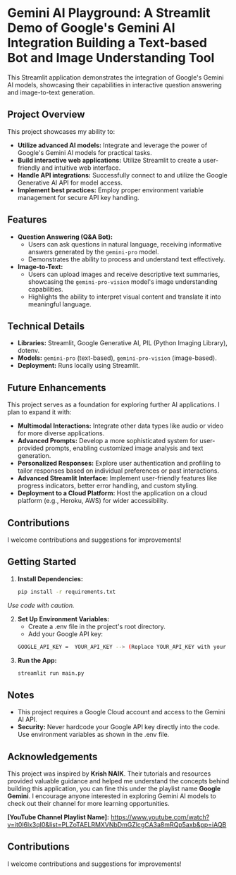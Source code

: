 # Gemini AI Playground: A Streamlit Demo of Google's Gemini AI Integration Building a Text-based Bot and Image Understanding Tool

This Streamlit application demonstrates the integration of Google's Gemini AI models, showcasing their capabilities in interactive question answering and image-to-text generation.

## Project Overview

This project showcases my ability to:

- **Utilize advanced AI models:**  Integrate and leverage the power of Google's Gemini AI models for practical tasks.
- **Build interactive web applications:**  Utilize Streamlit to create a user-friendly and intuitive web interface.
- **Handle API integrations:**  Successfully connect to and utilize the Google Generative AI API for model access.
- **Implement best practices:**  Employ proper environment variable management for secure API key handling.

## Features

- **Question Answering (Q&A Bot):**  
   - Users can ask questions in natural language, receiving informative answers generated by the `gemini-pro` model.
   - Demonstrates the ability to process and understand text effectively.
- **Image-to-Text:**
   - Users can upload images and receive descriptive text summaries, showcasing the `gemini-pro-vision` model's image understanding capabilities.
   - Highlights the ability to interpret visual content and translate it into meaningful language.

## Technical Details

- **Libraries:** Streamlit, Google Generative AI, PIL (Python Imaging Library), dotenv.
- **Models:** `gemini-pro` (text-based), `gemini-pro-vision` (image-based).
- **Deployment:**  Runs locally using Streamlit.

## Future Enhancements

This project serves as a foundation for exploring further AI applications. I plan to expand it with:

- **Multimodal Interactions:**  Integrate other data types like audio or video for more diverse applications.
- **Advanced Prompts:**  Develop a more sophisticated system for user-provided prompts, enabling customized image analysis and text generation.
- **Personalized Responses:**  Explore user authentication and profiling to tailor responses based on individual preferences or past interactions.
- **Advanced Streamlit Interface:** Implement user-friendly features like progress indicators, better error handling, and custom styling.
- **Deployment to a Cloud Platform:**  Host the application on a cloud platform (e.g., Heroku, AWS) for wider accessibility.

## Contributions

I welcome contributions and suggestions for improvements!

## Getting Started

1. **Install Dependencies:**
   ```bash
   pip install -r requirements.txt
*Use code with caution.*

2. **Set Up Environment Variables:**
    - Create a .env file in the project's root directory.
    - Add your Google API key:
    ```bash
    GOOGLE_API_KEY =  YOUR_API_KEY --> (Replace YOUR_API_KEY with your actual API key.)

3. **Run the App:**
   ```bash
   streamlit run main.py

## Notes
 - This project requires a Google Cloud account and access to the Gemini AI API.
 - **Security:** Never hardcode your Google API key directly into the code. Use environment variables as shown in the .env file.

## Acknowledgements
   This project was inspired by **Krish NAIK**. Their tutorials and resources provided valuable guidance and helped me understand the concepts behind building this application, you can fine this under the playlist name **Google Gemini**. I encourage anyone interested in exploring Gemini AI models to check out their channel for more learning opportunities.

**[YouTube Channel Playlist Name]:** https://www.youtube.com/watch?v=it0l6lx3qI0&list=PLZoTAELRMXVNbDmGZlcgCA3a8mRQp5axb&pp=iAQB

## Contributions
I welcome contributions and suggestions for improvements!
